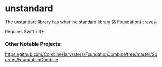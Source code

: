 # unstandard
The unstandard library has what the standard library (& Foundation) craves.

Requires Swift 5.3+

### Other Notable Projects:
https://github.com/CombineHarvesters/FoundationCombine/tree/master/Sources/FoundationCombine
